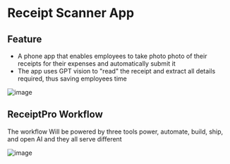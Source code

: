 # Receipt Scanner App

## Feature
- A phone app that enables employees to take photo photo of their receipts for their expenses and automatically submit it
- The app uses GPT vision to "read" the receipt and extract all details required, thus saving employees time


![image](https://github.com/user-attachments/assets/6a53a402-e997-48ea-ae3d-5b6f6d3a7fbd)


## ReceiptPro Workflow

The workflow Will be powered by three tools power, automate, build, ship, and open AI and they all serve different

![image](https://github.com/user-attachments/assets/8d073838-2b67-4bbc-8f7e-741b63737cfa)

